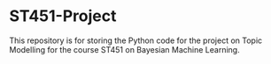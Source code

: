 # ST451-Project

This repository is for storing the Python code for the project on Topic Modelling for the course ST451 on Bayesian Machine Learning.
